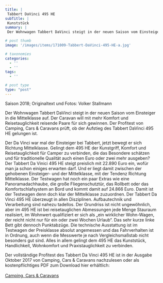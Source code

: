 ```yaml
---
title: |
 Tabbert DaVinci 495 HE
subTitle: |
 Kunststück
summary: |
 Der Wohnwagen Tabbert DaVinci steigt in der neuen Saison vom Einsteiger in die Mittelklasse auf. Der Caravan will mit mehr Komfort und Reisetauglichkeit reisende Paare für sich gewinnen. Der Profitest von Camping, Cars & Caravans prüft, ob der Aufstieg des Tabbert DaVinci 495 HE gelungen ist.

# post thumb
image: '/images/items/171009-Tabbert-DaVinci-495-HE-a.jpg'

# taxonomies
categories: 
  - ''
  - ''
tags:
  - ''

# post type
type: "post"
---
```


Saison 2018; Originaltext und Fotos: Volker Stallmann  

Der Wohnwagen Tabbert DaVinci steigt in der neuen Saison vom Einsteiger in die Mittelklasse auf. Der Caravan will mit mehr Komfort und Reisetauglichkeit reisende Paare für sich gewinnen. Der Profitest von Camping, Cars & Caravans prüft, ob der Aufstieg des Tabbert DaVinci 495 HE gelungen ist.  

Der Da Vinci war mal der Einsteiger bei Tabbert, jetzt bewegt er sich Richtung Mittelklasse. Gelingt dem 495 HE der Kunstgriff, Komfort und Reisetauglichkeit für Camper zu verbinden, die das Besondere schätzen und für traditionelle Qualität auch einen Euro oder zwei mehr ausgeben? Der Tabbert Da Vinici 495 HE steigt preislich mit 22.890 Euro ein, wofür man ja schon einiges erwarten darf. Und er liegt damit zwischen der gehobenen Einsteiger- und der Mittelklasse, mit der Tendenz Richtung Mittelklasse. Der Testwagen hat noch ein paar Extras wie eine Panoramadachhaube, die große Fliegenschutztür, das Rollbett oder das Komfortschlafsystem an Bord und kommt damit auf 24.866 Euro. Damit ist der Testwagen denn doch klar der Mittelklasse zuzuordnen. Der Tabbert Da Vinci 495 HE überzeugt in allen Disziplinen. Aufbautechnik und Verarbeitung sind nahezu tadellos. Der Grundriss ist nicht ungewöhnlich, aber im 495 HE ist bei reisetauglichen Abmessungen jede Menge Stauraum realisiert, im Wohnwert qualifiziert er sich als „ein wirklicher Wohn-Wagen, der reicht nicht nur für ein oder zwei Wochen Urlaub“. Das sehr kurze linke Bett gibt dennoch Punktabzüge. Die technische Ausstattung ist im Testwagen der Preisklasse absolut angemessen und das Fahrverhalten ist in Ordnung, auch wenn die Messwerte je nach Vergleichsmaßstab nicht besonders gut sind. Alles in allem gelingt dem 495 HE das Kunststück, Handlichkeit, Wohnkomfort und Praxistauglichkeit zu verbinden.  

Der vollständige Profitest des Tabbert Da Vinci 495 HE ist in der Ausgabe Oktober 2017 von Camping, Cars & Caravans nachzulesen oder als kostenpflichtiges PDF zum Download hier erhältlich:  
[  
Camping, Cars & Caravans](http://camping-cars-caravans.de)